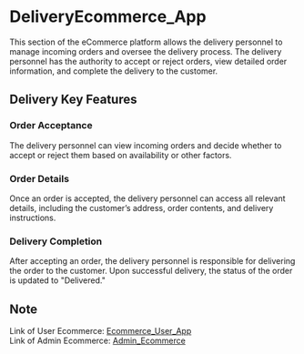 # DeliveryEcommerce_App

This section of the eCommerce platform allows the delivery personnel to manage incoming orders and oversee the delivery process. The delivery personnel has the authority to accept or reject orders, view detailed order information, and complete the delivery to the customer.

## Delivery Key Features

### Order Acceptance
The delivery personnel can view incoming orders and decide whether to accept or reject them based on availability or other factors.

### Order Details
Once an order is accepted, the delivery personnel can access all relevant details, including the customer’s address, order contents, and delivery instructions.

### Delivery Completion
After accepting an order, the delivery personnel is responsible for delivering the order to the customer. Upon successful delivery, the status of the order is updated to "Delivered."

## Note 
Link of User Ecommerce: [Ecommerce_User_App](https://github.com/raedzayoud/Ecommece_User_App)  
Link of Admin Ecommerce: [Admin_Ecommerce](https://github.com/raedzayoud/Admin_Ecommerce)  



